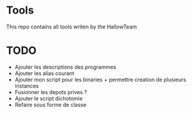 Tools
=====

This repo contains all tools writen by the HallowTeam

TODO
====

- Ajouter les descriptions des programmes
- Ajouter les alias courant
- Ajouter mon script pour les binaries + permettre creation de plusieurs instances
- Fusionner les depots prives ?
- Ajouter le script dichotomie
- Refaire sous forme de classe
